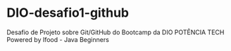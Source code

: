 # DIO-desafio1-github
Desafio de Projeto sobre Git/GitHub do Bootcamp da DIO POTÊNCIA TECH Powered by Ifood - Java Beginners
